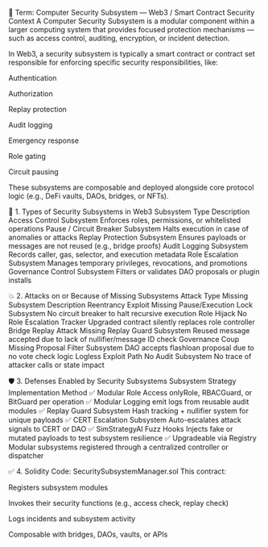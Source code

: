 🧩 Term: Computer Security Subsystem — Web3 / Smart Contract Security Context
A Computer Security Subsystem is a modular component within a larger computing system that provides focused protection mechanisms — such as access control, auditing, encryption, or incident detection.

In Web3, a security subsystem is typically a smart contract or contract set responsible for enforcing specific security responsibilities, like:

Authentication

Authorization

Replay protection

Audit logging

Emergency response

Role gating

Circuit pausing

These subsystems are composable and deployed alongside core protocol logic (e.g., DeFi vaults, DAOs, bridges, or NFTs).

📘 1. Types of Security Subsystems in Web3
Subsystem Type	Description
Access Control Subsystem	Enforces roles, permissions, or whitelisted operations
Pause / Circuit Breaker Subsystem	Halts execution in case of anomalies or attacks
Replay Protection Subsystem	Ensures payloads or messages are not reused (e.g., bridge proofs)
Audit Logging Subsystem	Records caller, gas, selector, and execution metadata
Role Escalation Subsystem	Manages temporary privileges, revocations, and promotions
Governance Control Subsystem	Filters or validates DAO proposals or plugin installs

💥 2. Attacks on or Because of Missing Subsystems
Attack Type	Missing Subsystem	Description
Reentrancy Exploit	Missing Pause/Execution Lock Subsystem	No circuit breaker to halt recursive execution
Role Hijack	No Role Escalation Tracker	Upgraded contract silently replaces role controller
Bridge Replay Attack	Missing Replay Guard Subsystem	Reused message accepted due to lack of nullifier/message ID check
Governance Coup	Missing Proposal Filter Subsystem	DAO accepts flashloan proposal due to no vote check logic
Logless Exploit Path	No Audit Subsystem	No trace of attacker calls or state impact

🛡️ 3. Defenses Enabled by Security Subsystems
Subsystem Strategy	Implementation Method
✅ Modular Role Access	onlyRole, RBACGuard, or BitGuard per operation
✅ Modular Logging	emit logs from reusable audit modules
✅ Replay Guard Subsystem	Hash tracking + nullifier system for unique payloads
✅ CERT Escalation Subsystem	Auto-escalates attack signals to CERT or DAO
✅ SimStrategyAI Fuzz Hooks	Injects fake or mutated payloads to test subsystem resilience
✅ Upgradeable via Registry	Modular subsystems registered through a centralized controller or dispatcher

✅ 4. Solidity Code: SecuritySubsystemManager.sol
This contract:

Registers subsystem modules

Invokes their security functions (e.g., access check, replay check)

Logs incidents and subsystem activity

Composable with bridges, DAOs, vaults, or APIs